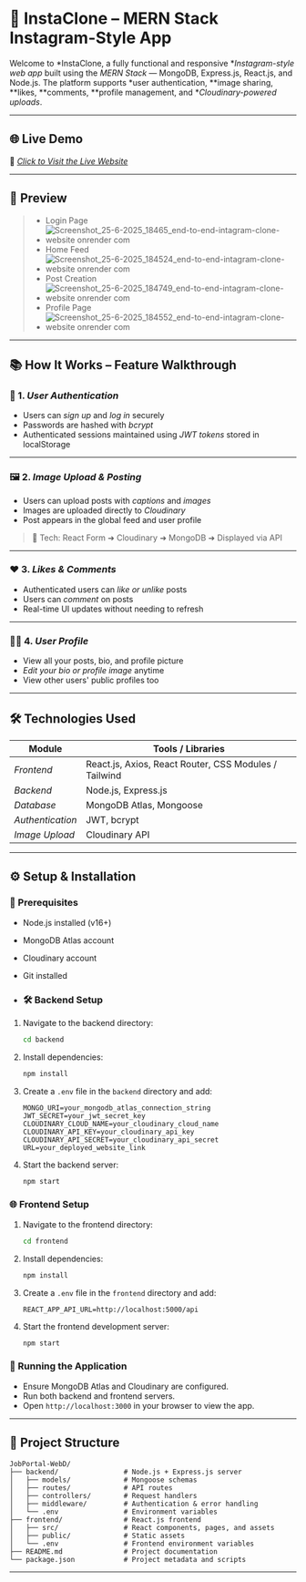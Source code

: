 # 📸 InstaClone – MERN Stack Instagram-Style App

Welcome to *InstaClone, a fully functional and responsive **Instagram-style web app* built using the *MERN Stack* — MongoDB, Express.js, React.js, and Node.js. The platform supports *user authentication, **image sharing, **likes, **comments, **profile management, and **Cloudinary-powered uploads*.

---

## 🌐 Live Demo

🚀 [*Click to Visit the Live Website*](https://end-to-end-intagram-clone-website.onrender.com)  

---

## 📸 Preview

> - Login Page
> - ![Screenshot_25-6-2025_18465_end-to-end-intagram-clone-website onrender com](https://github.com/user-attachments/assets/926bcf92-83f5-449b-9c6f-b481fea00c9e)
> - Home Feed
> - ![Screenshot_25-6-2025_184524_end-to-end-intagram-clone-website onrender com](https://github.com/user-attachments/assets/7d2cd6db-fd52-4cd1-a1dd-60d8d0827b2a)
> - Post Creation
> - ![Screenshot_25-6-2025_184749_end-to-end-intagram-clone-website onrender com](https://github.com/user-attachments/assets/983b7416-71bb-4665-ae50-5dda6b2db9cc)
> - Profile Page
> - ![Screenshot_25-6-2025_184552_end-to-end-intagram-clone-website onrender com](https://github.com/user-attachments/assets/ca4d86dd-32ea-43bb-ab1b-5f02d50b97da)
---

## 📚 How It Works – Feature Walkthrough

### 👤 1. *User Authentication*
- Users can *sign up* and *log in* securely
- Passwords are hashed with *bcrypt*
- Authenticated sessions maintained using *JWT tokens* stored in localStorage

---

### 🖼 2. *Image Upload & Posting*
- Users can upload posts with *captions* and *images*
- Images are uploaded directly to *Cloudinary*
- Post appears in the global feed and user profile

> 🔧 Tech: React Form ➜ Cloudinary ➜ MongoDB ➜ Displayed via API

---

### ❤ 3. *Likes & Comments*
- Authenticated users can *like or unlike* posts
- Users can *comment* on posts
- Real-time UI updates without needing to refresh

---

### 🙍‍♂ 4. *User Profile*
- View all your posts, bio, and profile picture
- *Edit your bio or profile image* anytime
- View other users' public profiles too

---

## 🛠 Technologies Used

| Module         | Tools / Libraries                                   |
|----------------|-----------------------------------------------------|
| *Frontend*   | React.js, Axios, React Router, CSS Modules / Tailwind |
| *Backend*    | Node.js, Express.js                                 |
| *Database*   | MongoDB Atlas, Mongoose                             |
| *Authentication* | JWT, bcrypt                                     |
| *Image Upload* | Cloudinary API                                    |

---

## ⚙ Setup & Installation

### 📝 Prerequisites
- Node.js installed (v16+)
- MongoDB Atlas account
- Cloudinary account
- Git installed

- ### 🛠 Backend Setup
1. Navigate to the backend directory:
   ```bash
   cd backend
   ```
2. Install dependencies:
   ```bash
   npm install
   ```
3. Create a `.env` file in the `backend` directory and add:
   ```env
   MONGO_URI=your_mongodb_atlas_connection_string
   JWT_SECRET=your_jwt_secret_key
   CLOUDINARY_CLOUD_NAME=your_cloudinary_cloud_name
   CLOUDINARY_API_KEY=your_cloudinary_api_key
   CLOUDINARY_API_SECRET=your_cloudinary_api_secret
   URL=your_deployed_website_link
   ```
4. Start the backend server:
   ```bash
   npm start
   ```

### 🌐 Frontend Setup
1. Navigate to the frontend directory:
   ```bash
   cd frontend
   ```
2. Install dependencies:
   ```bash
   npm install
   ```
3. Create a `.env` file in the `frontend` directory and add:
   ```env
   REACT_APP_API_URL=http://localhost:5000/api
   ```
4. Start the frontend development server:
   ```bash
   npm start
   ```

### 🚀 Running the Application
- Ensure MongoDB Atlas and Cloudinary are configured.
- Run both backend and frontend servers.
- Open `http://localhost:3000` in your browser to view the app.

---

## 📂 Project Structure

```
JobPortal-WebD/
├── backend/                # Node.js + Express.js server
│   ├── models/             # Mongoose schemas
│   ├── routes/             # API routes
│   ├── controllers/        # Request handlers
│   ├── middleware/         # Authentication & error handling
│   └── .env                # Environment variables
├── frontend/               # React.js frontend
│   ├── src/                # React components, pages, and assets
│   ├── public/             # Static assets
│   └── .env                # Frontend environment variables
├── README.md               # Project documentation
└── package.json            # Project metadata and scripts
```

---

